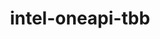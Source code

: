---
title: "intel-oneapi-tbb"
layout: cache
categories: [package, develop-2025-05-04]
meta: {"compilers": ["none"], "num_specs": 3, "num_specs_by_stack": {"aws-pcluster-x86_64_v4": 2, "e4s-oneapi": 1, "root": 3}, "oss": ["amzn2", "ubuntu22.04"], "platforms": ["linux"], "stacks": ["aws-pcluster-x86_64_v4", "e4s-oneapi", "root"], "targets": ["x86_64_v3", "x86_64_v4"], "versions": ["2022.1.0"]}
spec_details: [{"compiler": "none", "hash": "b46ln5ylo5ozxj5eaua2sh5azvhvm2wz", "os": "amzn2", "platform": "linux", "size": "-", "stacks": ["aws-pcluster-x86_64_v4", "root"], "target": "x86_64_v4", "variants": ["build_system=generic", "+envmods"], "versions": ["2022.1.0"]}, {"compiler": "none", "hash": "eddyvqntvmjxajcbdblzti7ewcsfdpky", "os": "amzn2", "platform": "linux", "size": "-", "stacks": ["aws-pcluster-x86_64_v4", "root"], "target": "x86_64_v3", "variants": ["build_system=generic", "+envmods"], "versions": ["2022.1.0"]}, {"compiler": "none", "hash": "wpmia6wb3tgtvvuk5kvn66kuzy63lfiz", "os": "ubuntu22.04", "platform": "linux", "size": "-", "stacks": ["e4s-oneapi", "root"], "target": "x86_64_v3", "variants": ["build_system=generic", "+envmods"], "versions": ["2022.1.0"]}]
---